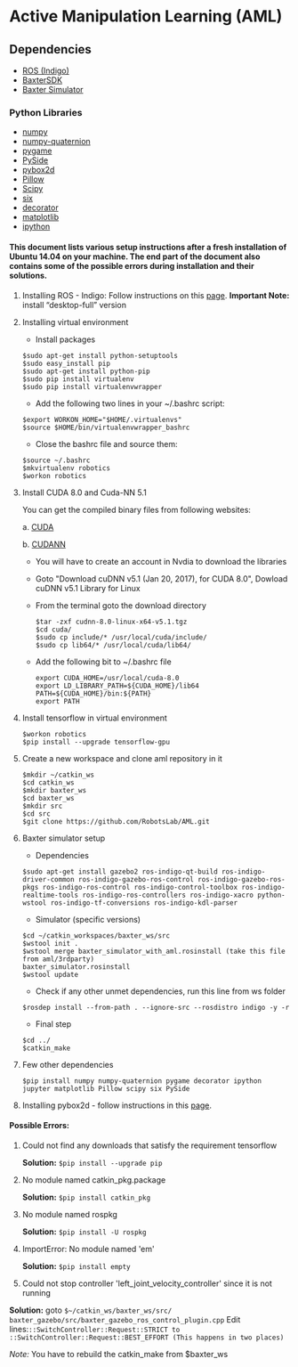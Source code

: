 # Active Manipulation Learning (AML) 


## Dependencies

* [ROS (Indigo)](http://wiki.ros.org/indigo/Installation/Ubuntu)
* [BaxterSDK](http://sdk.rethinkrobotics.com/wiki/Hello_Baxter)
* [Baxter Simulator](http://sdk.rethinkrobotics.com/wiki/Simulator_Installation)

### Python Libraries

* [numpy](http://www.numpy.org/)
* [numpy-quaternion](https://pypi.python.org/pypi/numpy-quaternion)
* [pygame](http://www.pygame.org/download.shtml)
* [PySide](https://pypi.python.org/pypi/PySide/1.2.4)
* [pybox2d](https://github.com/pybox2d/pybox2d)
* [Pillow](https://pypi.python.org/pypi/Pillow/4.1.1)
* [Scipy](https://pypi.python.org/pypi/scipy/0.19.0)
* [six](https://pypi.python.org/pypi/six/1.10.0)
* [decorator](https://pypi.python.org/pypi/decorator/4.0.11)
* [matplotlib](https://pypi.python.org/pypi/matplotlib/2.0.1)
* [ipython](https://pypi.python.org/pypi/ipython/6.0.0)

#### This document lists various setup instructions after a fresh installation of Ubuntu 14.04 on your machine. The end part of the document also contains some of the possible errors during installation and their solutions.

1. Installing ROS - Indigo: Follow instructions on this [page](http://wiki.ros.org/indigo/Installation/Ubuntu).
**Important Note:** install  “desktop-full” version

2. Installing virtual environment

	* Install packages 
	```
	$sudo apt-get install python-setuptools
	$sudo easy_install pip
	$sudo apt-get install python-pip
	$sudo pip install virtualenv
	$sudo pip install virtualenvwrapper
	```

	* Add the following two lines in your ~/.bashrc script:
	```
	$export WORKON_HOME="$HOME/.virtualenvs"
	$source $HOME/bin/virtualenvwrapper_bashrc
	```
	* Close the bashrc file and source them:
	```
	$source ~/.bashrc
	$mkvirtualenv robotics
	$workon robotics
	```
     
3. Install CUDA 8.0 and Cuda-NN 5.1
    
    You can get the compiled binary files from following websites:
    
    a. [CUDA](https://developer.nvidia.com/cuda-downloads)

    b. [CUDANN](https://developer.nvidia.com/cudnn)

    * You will have to create an account in Nvdia to download the libraries
    * Goto "Download cuDNN v5.1 (Jan 20, 2017), for CUDA 8.0", Dowload cuDNN v5.1 Library for Linux
    * From the terminal goto the download directory
    	
    	```
    	$tar -zxf cudnn-8.0-linux-x64-v5.1.tgz
    	$cd cuda/
    	$sudo cp include/* /usr/local/cuda/include/
    	$sudo cp lib64/* /usr/local/cuda/lib64/
    	```

    * Add the following bit to ~/.bashrc file

    	```
    	export CUDA_HOME=/usr/local/cuda-8.0 
		export LD_LIBRARY_PATH=${CUDA_HOME}/lib64 
		PATH=${CUDA_HOME}/bin:${PATH} 
		export PATH
    	```


4. Install tensorflow in virtual environment 
	```
	$workon robotics
	$pip install --upgrade tensorflow-gpu
	```


5. Create a new workspace and clone aml repository in it
	```
	$mkdir ~/catkin_ws
	$cd catkin_ws
	$mkdir baxter_ws
	$cd baxter_ws
	$mkdir src
	$cd src
	$git clone https://github.com/RobotsLab/AML.git
	```

6. Baxter simulator setup

 	* Dependencies
	```
	$sudo apt-get install gazebo2 ros-indigo-qt-build ros-indigo-driver-common ros-indigo-gazebo-ros-control ros-indigo-gazebo-ros-pkgs ros-indigo-ros-control ros-indigo-control-toolbox ros-indigo-realtime-tools ros-indigo-ros-controllers ros-indigo-xacro python-wstool ros-indigo-tf-conversions ros-indigo-kdl-parser
	```

	* Simulator (specific versions)
	```
	$cd ~/catkin_workspaces/baxter_ws/src
	$wstool init .
	$wstool merge baxter_simulator_with_aml.rosinstall (take this file from aml/3rdparty)
	baxter_simulator.rosinstall
	$wstool update
	```

   * Check if any other unmet dependencies, run this line from ws folder 
	```
	$rosdep install --from-path . --ignore-src --rosdistro indigo -y -r
	```

	* Final step
	```
	$cd ../
	$catkin_make
	```
       
7. Few other dependencies
           
	```
	$pip install numpy numpy-quaternion pygame decorator ipython jupyter matplotlib Pillow scipy six PySide
	```

8. Installing pybox2d - follow instructions in this [page](https://github.com/pybox2d/pybox2d/blob/master/INSTALL.md).
        
       
#### Possible Errors:

1. Could not find any downloads that satisfy the requirement tensorflow
   
   **Solution:**  ```$pip install --upgrade pip```

2. No module named catkin_pkg.package

   **Solution:** ```$pip install catkin_pkg```

3. No module named rospkg

   **Solution:** ```$pip install -U rospkg```

4. ImportError: No module named 'em'

   **Solution:** ```$pip install empty```

5. Could not stop controller 'left_joint_velocity_controller' since it is not running
  
  **Solution:** goto ```$~/catkin_ws/baxter_ws/src/ baxter_gazebo/src/baxter_gazebo_ros_control_plugin.cpp```
Edit lines:```::SwitchController::Request::STRICT to ::SwitchController::Request::BEST_EFFORT (This happens in two places)```

*Note:* You have to rebuild the catkin_make from $baxter_ws



